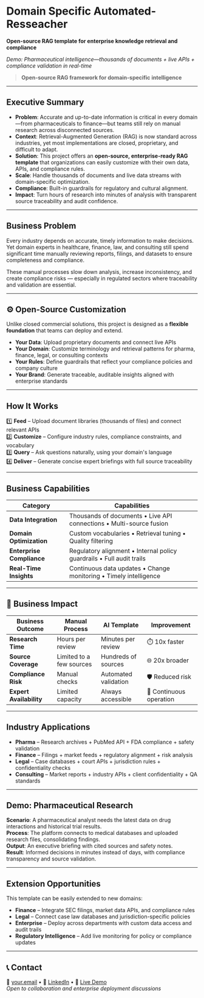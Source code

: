 # Domain Specific Automated-Resseacher
**Open-source RAG template for enterprise knowledge retrieval and compliance**

*Demo: Pharmaceutical intelligence—thousands of documents + live APIs + compliance validation in real-time*

> **Open-source RAG framework for domain-specific intelligence**

---

## Executive Summary  
- **Problem**: Accurate and up-to-date information is critical in every domain—from pharmaceuticals to finance—but teams still rely on manual research across disconnected sources.  
- **Context**: Retrieval-Augmented Generation (RAG) is now standard across industries, yet most implementations are closed, proprietary, and difficult to adapt.  
- **Solution**: This project offers an **open-source, enterprise-ready RAG template** that organizations can easily customize with their own data, APIs, and compliance rules.  
- **Scale**: Handle thousands of documents and live data streams with domain-specific optimization.  
- **Compliance**: Built-in guardrails for regulatory and cultural alignment.  
- **Impact**: Turn hours of research into minutes of analysis with transparent source traceability and audit confidence.

---

## Business Problem  
Every industry depends on accurate, timely information to make decisions. Yet domain experts in healthcare, finance, law, and consulting still spend significant time manually reviewing reports, filings, and datasets to ensure completeness and compliance.  

These manual processes slow down analysis, increase inconsistency, and create compliance risks — especially in regulated sectors where traceability and validation are essential.

---

## ⚙️ Open-Source Customization  
Unlike closed commercial solutions, this project is designed as a **flexible foundation** that teams can deploy and extend.  

- **Your Data**: Upload proprietary documents and connect live APIs  
- **Your Domain**: Customize terminology and retrieval patterns for pharma, finance, legal, or consulting contexts  
- **Your Rules**: Define guardrails that reflect your compliance policies and company culture  
- **Your Brand**: Generate traceable, auditable insights aligned with enterprise standards  

---

## How It Works  
1️⃣ **Feed** – Upload document libraries (thousands of files) and connect relevant APIs  
2️⃣ **Customize** – Configure industry rules, compliance constraints, and vocabulary  
3️⃣ **Query** – Ask questions naturally, using your domain's language  
4️⃣ **Deliver** – Generate concise expert briefings with full source traceability  

---

## Business Capabilities  
| Category | Capabilities |
|-----------|--------------|
| **Data Integration** | Thousands of documents • Live API connections • Multi-source fusion |
| **Domain Optimization** | Custom vocabularies • Retrieval tuning • Quality filtering |
| **Enterprise Compliance** | Regulatory alignment • Internal policy guardrails • Full audit trails |
| **Real-Time Insights** | Continuous data updates • Change monitoring • Timely intelligence |

---

## 🚀 Business Impact  
| Business Outcome | Manual Process | AI Template | Improvement |
|-------------------|----------------|-------------|-------------|
| **Research Time** | Hours per review | Minutes per review | ⏱️ 10x faster |
| **Source Coverage** | Limited to a few sources | Hundreds of sources | 🌐 20x broader |
| **Compliance Risk** | Manual checks | Automated validation | 🛡️ Reduced risk |
| **Expert Availability** | Limited capacity | Always accessible | 🔄 Continuous operation |

---

## Industry Applications  
- **Pharma** – Research archives + PubMed API + FDA compliance + safety validation  
- **Finance** – Filings + market feeds + regulatory alignment + risk analysis  
- **Legal** – Case databases + court APIs + jurisdiction rules + confidentiality checks  
- **Consulting** – Market reports + industry APIs + client confidentiality + QA standards  

---

## Demo: Pharmaceutical Research  
**Scenario**: A pharmaceutical analyst needs the latest data on drug interactions and historical trial results.  
**Process**: The platform connects to medical databases and uploaded research files, consolidating findings.  
**Output**: An executive briefing with cited sources and safety notes.  
**Result**: Informed decisions in minutes instead of days, with compliance transparency and source validation.

---

## Extension Opportunities  
This template can be easily extended to new domains:  
- **Finance** – Integrate SEC filings, market data APIs, and compliance rules  
- **Legal** – Connect case law databases and jurisdiction-specific policies  
- **Enterprise** – Deploy across departments with custom data access and audit trails  
- **Regulatory Intelligence** – Add live monitoring for policy or compliance updates
  
---

## 📞 Contact
📧 [your.email](mailto:your.email) • 💼 [LinkedIn](your-linkedin) • 🔗 [Live Demo](demo-link)  
*Open to collaboration and enterprise deployment discussions*



